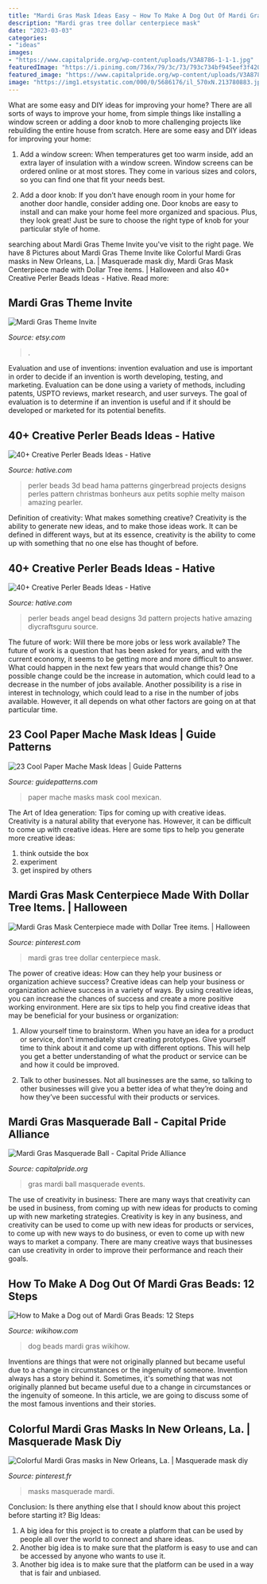 ```yaml
---
title: "Mardi Gras Mask Ideas Easy ~ How To Make A Dog Out Of Mardi Gras Beads: 12 Steps"
description: "Mardi gras tree dollar centerpiece mask"
date: "2023-03-03"
categories:
- "ideas"
images:
- "https://www.capitalpride.org/wp-content/uploads/V3A8786-1-1-1.jpg"
featuredImage: "https://i.pinimg.com/736x/79/3c/73/793c734bf945eef3f420d43ba3fa3ba1.jpg"
featured_image: "https://www.capitalpride.org/wp-content/uploads/V3A8786-1-1-1.jpg"
image: "https://img1.etsystatic.com/000/0/5686176/il_570xN.213780883.jpg"
---
```



What are some easy and DIY ideas for improving your home?
There are all sorts of ways to improve your home, from simple things like installing a window screen or adding a door knob to more challenging projects like rebuilding the entire house from scratch. Here are some easy and DIY ideas for improving your home: 
1. Add a window screen: When temperatures get too warm inside, add an extra layer of insulation with a window screen. Window screens can be ordered online or at most stores. They come in various sizes and colors, so you can find one that fit your needs best.

2. Add a door knob: If you don’t have enough room in your home for another door handle, consider adding one. Door knobs are easy to install and can make your home feel more organized and spacious. Plus, they look great! Just be sure to choose the right type of knob for your particular style of home.

	

		
searching about Mardi Gras Theme Invite you've visit to the right page. We have 8 Pictures about Mardi Gras Theme Invite like Colorful Mardi Gras masks in New Orleans, La. | Masquerade mask diy, Mardi Gras Mask Centerpiece made with Dollar Tree items. | Halloween and also 40+ Creative Perler Beads Ideas - Hative. Read more:
		
    
## Mardi Gras Theme Invite

<img loading=lazy src="https://img1.etsystatic.com/000/0/5686176/il_570xN.213780883.jpg" onerror="this.onerror=null;this.src='https://tse4.mm.bing.net/th?id=OIP.n0kFkBaj2lb8VSwUbsaENwHaLH&amp;pid=15.1';" alt="Mardi Gras Theme Invite">

_Source: etsy.com_

>. 

	

Evaluation and use of inventions:
invention evaluation and use is important in order to decide if an invention is worth developing, testing, and marketing. Evaluation can be done using a variety of methods, including patents, USPTO reviews, market research, and user surveys. The goal of evaluation is to determine if an invention is useful and if it should be developed or marketed for its potential benefits.

    
## 40+ Creative Perler Beads Ideas - Hative

<img loading=lazy src="https://hative.com/wp-content/uploads/2014/04/perler-beads-ideas/22-3d-house-perler-beads.jpg" onerror="this.onerror=null;this.src='https://tse1.mm.bing.net/th?id=OIP.K03BeMbJw1Bw8970c69TtQHaJD&amp;pid=15.1';" alt="40+ Creative Perler Beads Ideas - Hative">

_Source: hative.com_

>perler beads 3d bead hama patterns gingerbread projects designs perles pattern christmas bonheurs aux petits sophie melty maison amazing pearler. 

	

Definition of creativity: What makes something creative?
Creativity is the ability to generate new ideas, and to make those ideas work. It can be defined in different ways, but at its essence, creativity is the ability to come up with something that no one else has thought of before.

    
## 40+ Creative Perler Beads Ideas - Hative

<img loading=lazy src="http://hative.com/wp-content/uploads/2014/04/perler-beads-ideas/40-angel-perler-beads.jpg" onerror="this.onerror=null;this.src='https://tse3.mm.bing.net/th?id=OIP.1p0xJDkgMRz-Pqb1iiiPZAHaFA&amp;pid=15.1';" alt="40+ Creative Perler Beads Ideas - Hative">

_Source: hative.com_

>perler beads angel bead designs 3d pattern projects hative amazing diycraftsguru source. 

	

The future of work: Will there be more jobs or less work available?
The future of work is a question that has been asked for years, and with the current economy, it seems to be getting more and more difficult to answer. What could happen in the next few years that would change this? One possible change could be the increase in automation, which could lead to a decrease in the number of jobs available. Another possibility is a rise in interest in technology, which could lead to a rise in the number of jobs available. However, it all depends on what other factors are going on at that particular time.

    
## 23 Cool Paper Mache Mask Ideas | Guide Patterns

<img loading=lazy src="http://www.guidepatterns.com/wp-content/uploads/2015/09/Mexican-Paper-Mache-Masks.jpg" onerror="this.onerror=null;this.src='https://tse4.mm.bing.net/th?id=OIP.WvWhpG1SOXripbxnXuszdwHaLE&amp;pid=15.1';" alt="23 Cool Paper Mache Mask Ideas | Guide Patterns">

_Source: guidepatterns.com_

>paper mache masks mask cool mexican. 

	

The Art of Idea generation: Tips for coming up with creative ideas.
Creativity is a natural ability that everyone has. However, it can be difficult to come up with creative ideas. Here are some tips to help you generate more creative ideas: 
1. think outside the box 
2. experiment 
3. get inspired by others 

    
## Mardi Gras Mask Centerpiece Made With Dollar Tree Items. | Halloween

<img loading=lazy src="https://i.pinimg.com/736x/79/3c/73/793c734bf945eef3f420d43ba3fa3ba1.jpg" onerror="this.onerror=null;this.src='https://tse4.mm.bing.net/th?id=OIP.45ZXZCM0rCsgjfy7PH7iIgHaNK&amp;pid=15.1';" alt="Mardi Gras Mask Centerpiece made with Dollar Tree items. | Halloween">

_Source: pinterest.com_

>mardi gras tree dollar centerpiece mask. 

	

The power of creative ideas: How can they help your business or organization achieve success?
Creative ideas can help your business or organization achieve success in a variety of ways. By using creative ideas, you can increase the chances of success and create a more positive working environment. Here are six tips to help you find creative ideas that may be beneficial for your business or organization:
1. Allow yourself time to brainstorm. When you have an idea for a product or service, don’t immediately start creating prototypes. Give yourself time to think about it and come up with different options. This will help you get a better understanding of what the product or service can be and how it could be improved.

2. Talk to other businesses. Not all businesses are the same, so talking to other businesses will give you a better idea of what they’re doing and how they’ve been successful with their products or services.

    
## Mardi Gras Masquerade Ball - Capital Pride Alliance

<img loading=lazy src="https://www.capitalpride.org/wp-content/uploads/V3A8786-1-1-1.jpg" onerror="this.onerror=null;this.src='https://tse4.mm.bing.net/th?id=OIP.Gv_JOXZJkLzGaBUQC_e_RgHaFS&amp;pid=15.1';" alt="Mardi Gras Masquerade Ball - Capital Pride Alliance">

_Source: capitalpride.org_

>gras mardi ball masquerade events. 

	

The use of creativity in business: There are many ways that creativity can be used in business, from coming up with new ideas for products to coming up with new marketing strategies.
Creativity is key in any business, and creativity can be used to come up with new ideas for products or services, to come up with new ways to do business, or even to come up with new ways to market a company. There are many creative ways that businesses can use creativity in order to improve their performance and reach their goals.

    
## How To Make A Dog Out Of Mardi Gras Beads: 12 Steps

<img loading=lazy src="http://www.wikihow.com/images/f/fa/Make-a-Dog-out-of-Mardi-Gras-Beads-Step-6.jpg" onerror="this.onerror=null;this.src='https://tse2.mm.bing.net/th?id=OIP.2iOQMaQ1DiBWKdp8BA5leQHaFj&amp;pid=15.1';" alt="How to Make a Dog out of Mardi Gras Beads: 12 Steps">

_Source: wikihow.com_

>dog beads mardi gras wikihow. 

	

Inventions are things that were not originally planned but became useful due to a change in circumstances or the ingenuity of someone.
Invention always has a story behind it. Sometimes, it's something that was not originally planned but became useful due to a change in circumstances or the ingenuity of someone. In this article, we are going to discuss some of the most famous inventions and their stories.

    
## Colorful Mardi Gras Masks In New Orleans, La. | Masquerade Mask Diy

<img loading=lazy src="https://i.pinimg.com/736x/13/69/74/136974291571e4fef46092d4a362a796--feather-mask-mask-ideas.jpg" onerror="this.onerror=null;this.src='https://tse4.mm.bing.net/th?id=OIP.sMvdPg1YmX9u3ufw7REeUAHaFg&amp;pid=15.1';" alt="Colorful Mardi Gras masks in New Orleans, La. | Masquerade mask diy">

_Source: pinterest.fr_

>masks masquerade mardi. 

	

Conclusion: Is there anything else that I should know about this project before starting it?
Big Ideas:
1. A big idea for this project is to create a platform that can be used by people all over the world to connect and share ideas.
2. Another big idea is to make sure that the platform is easy to use and can be accessed by anyone who wants to use it.
3. Another big idea is to make sure that the platform can be used in a way that is fair and unbiased.

